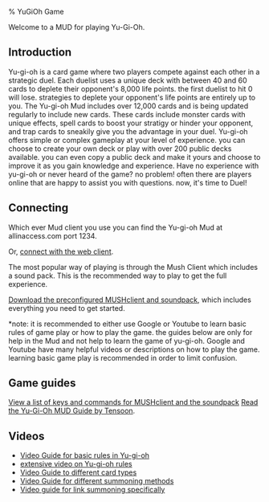 % YuGiOh Game

Welcome to a MUD for playing Yu-Gi-Oh.

## Introduction

Yu-gi-oh is a card game where two players compete against each other in
a strategic duel. Each duelist uses a unique deck with between 40 and 60
cards to deplete their opponent's 8,000 life points. the first duelist
to hit 0 will lose. strategies to deplete your opponent's life points
are entirely up to you. The Yu-gi-oh Mud includes over 12,000 cards and
is being updated regularly to include new cards. These cards include
monster cards with unique effects, spell cards to boost your stratigy or
hinder your opponent, and trap cards to sneakily give you the advantage
in your duel. Yu-gi-oh offers simple or complex gameplay at your level
of experience. you can choose to create your own deck or play with over
200 public decks available. you can even copy a public deck and make it
yours and choose to improve it as you gain knowledge and experience.
Have no experience with yu-gi-oh or never heard of the game? no problem!
often there are players online that are happy to assist you with
questions. now, it's time to Duel!

## Connecting

Which ever Mud client you use you can find the Yu-gi-oh Mud at
allinaccess.com port 1234.

Or, [connect with the web client](webclient/).

The most popular way of playing is through the Mush Client which
includes a sound pack. This is the recommended way to play to get the
full experience.

[Download the preconfigured MUSHclient and
soundpack](https://github.com/Timtam/yugioh-soundpack/archive/master.zip),
which includes everything you need to get started.

*note: it is recommended to either use Google or Youtube to learn basic
rules of game play or how to play the game. the guides below are only
for help in the Mud and not help to learn the game of yu-gi-oh. Google
and Youtube have many helpful videos or descriptions on how to play the
game. learning basic game play is recommended in order to limit
confusion.

## Game guides

[View a list of keys and commands for MUSHclient and the soundpack](keys.html)
[Read the Yu-Gi-Oh MUD Guide by Tensoon](https://forum.audiogames.net/topic/30057/yugioh-mud-guide/).

## Videos
* [Video Guide for basic rules in Yu-gi-oh](https://www.youtube.com/watch?v=55gsu3_36Fs)
* [extensive video on Yu-gi-oh rules](https://www.youtube.com/watch?v=s1QsMX9MwHA)
* [Video Guide to different card types](https://www.youtube.com/watch?v=FQFDqWISUP0)
* [Video Guide for different summoning methods](https://www.youtube.com/watch?v=m3Kaq_Q4ktc)
* [Video guide for link summoning specifically](https://www.youtube.com/watch?v=pqzA9pLZnvU)
